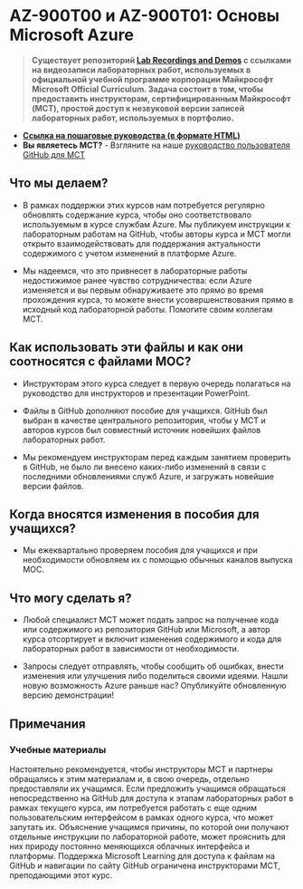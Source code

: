 # AZ-900T00 и AZ-900T01: Основы Microsoft Azure

> **Существует репозиторий [Lab Recordings and Demos](https://github.com/MicrosoftLearning/Lab-Demo-Recordings) с ссылками на видеозаписи лабораторных работ, используемых в официальной учебной программе корпорации Майкрософт Microsoft Official Curriculum. Задача состоит в том, чтобы предоставить инструкторам, сертифицированным Майкрософт (MCT), простой доступ к незвуковой версии записей лабораторных работ, используемых в портфолио.**

- **[Ссылка на пошаговые руководства (в формате HTML)](https://microsoftlearning.github.io/AZ-900T0xRU-MicrosoftAzureFundamentals/)**
- **Вы являетесь MCT?** -  Взгляните на наше [руководство пользователя GitHub для MCT](https://microsoftlearning.github.io/MCT-User-Guide/)

## Что мы делаем?

- В рамках поддержки этих курсов нам потребуется регулярно обновлять содержание курса, чтобы оно соответствовало используемым в курсе службам Azure.  Мы публикуем инструкции к лабораторным работам на GitHub, чтобы авторы курса и MCT могли открыто взаимодействовать для поддержания актуальности содержимого с учетом изменений в платформе Azure.

- Мы надеемся, что это привнесет в лабораторные работы недостижимое ранее чувство сотрудничества: если Azure изменяется и вы первым обнаруживаете это прямо во время прохождения курса, то можете внести усовершенствования прямо в исходный код лабораторной работы.  Помогите своим коллегам MCT.

## Как использовать эти файлы и как они соотносятся с файлами MOC?

- Инструкторам этого курса следует в первую очередь полагаться на руководство для инструкторов и презентации PowerPoint.

- Файлы в GitHub дополняют пособие для учащихся. GitHub был выбран в качестве центрального репозитория, чтобы у MCT и авторов курсов был совместный источник новейших файлов лабораторных работ.

- Мы рекомендуем инструкторам перед каждым занятием проверить в GitHub, не было ли внесено каких-либо изменений в связи с последними обновлениями служб Azure, и загружать новейшие версии файлов.

## Когда вносятся изменения в пособия для учащихся?

- Мы ежеквартально проверяем пособия для учащихся и при необходимости обновляем их с помощью обычных каналов выпуска MOC.

## Что могу сделать я?

- Любой специалист MCT может подать запрос на получение кода или содержимого из репозитория GitHub или Microsoft, а автор курса отсортирует и включит изменения содержимого и кода для лабораторных работ в зависимости от необходимости.

- Запросы следует отправлять, чтобы сообщить об ошибках, внести изменения или улучшения либо поделиться своими идеями.  Нашли новую возможность Azure раньше нас?  Опубликуйте обновленную версию демонстрации!

## Примечания

### Учебные материалы

Настоятельно рекомендуется, чтобы инструкторы MCT и партнеры обращались к этим материалам и, в свою очередь, отдельно предоставляли их учащимся.  Если предложить учащимся обращаться непосредственно на GitHub для доступа к этапам лабораторных работ в рамках текущего курса, им потребуется работать с еще одним пользовательским интерфейсом в рамках одного курса, что может запутать их. Объяснение учащимся причины, по которой они получают отдельные инструкции по лабораторной работе, может прояснить для них природу постоянно меняющихся облачных интерфейса и платформы. Поддержка Microsoft Learning для доступа к файлам на GitHub и навигации по сайту GitHub ограничена инструкторами MCT, преподающими этот курс.
